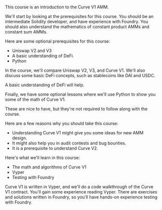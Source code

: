 This course is an introduction to the Curve V1 AMM.

We'll start by looking at the prerequisites for this course. You should be an intermediate Solidity developer, and have experience with Foundry. You should also understand the mathematics of constant product AMMs and constant sum AMMs.

Here are some optional prerequisites for this course:

*   Uniswap V2 and V3
*   A basic understanding of DeFi.
*   Python

In the course, we'll compare Uniswap V2, V3, and Curve V1. We'll also discuss some basic DeFi concepts, such as stablecoins like DAI and USDC.

A basic understanding of DeFi will help.

Finally, we have some optional lessons where we'll use Python to show you some of the math of Curve V1.

These are nice to have, but they're not required to follow along with the course.

Here are a few reasons why you should take this course:

*   Understanding Curve V1 might give you some ideas for new AMM design.
*   It might also help you in audit contests and bug bounties.
*   It is a prerequisite to understand Curve V2.

Here's what we'll learn in this course:

*   The math and algorithms of Curve V1
*   Vyper
*   Testing with Foundry

Curve V1 is written in Vyper, and we'll do a code walkthrough of the Curve V1 contract. You'll gain some experience reading Vyper. There are exercises and solutions written in Foundry, so you'll have hands-on experience testing with Foundry. 
